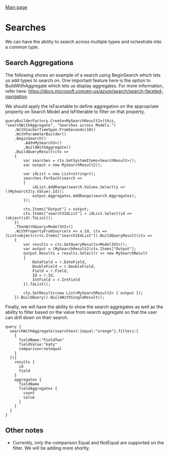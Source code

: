 [Main page](../README.md)

# Searches
We can have the ability to search across multiple types and ochestrate into a common type.

## Search Aggregations
The following shows an example of a search using BeginSearch which lets us add types to search on. One important feature here is the option to BuildWithAggregate which lets us display aggregates. For more information, refer here: https://docs.microsoft.com/en-us/azure/search/search-faceted-navigation.

We should apply the IsFacetable to define aggregation on the appropriate property on Search Model and IsFilterable to filter on that property.

```
queryBuilderFactory.Create<MySearchResult2>(this, "searchWithAggregate", "Searches across Models.")
	.WithCache(TimeSpan.FromSeconds(10))
	.WithParameterBuilder()
	.BeginSearch()
		.Add<MySearch3>()
		.BuildWithAggregate()
	.BuildQueryResult(ctx =>
	{
		var searches = ctx.GetSystemItems<SearchResult>();
		var output = new MySearchResult2();

		var idList = new List<string>();
		searches.ForEach(search =>
		{
			idList.AddRange(search.Values.Select(y => ((MySearch3)y.Value).Id));
			output.Aggregates.AddRange(search.Aggregates);
		});

		ctx.Items["Output"] = output;
		ctx.Items["search3IdList"] = idList.Select(id => (object)id).ToList();
	})
	.ThenWithQuery<Model3V2>()
	.WithPropertyFromSource(x => x.Id, ctx => (List<object>)ctx.Items["search3IdList"]).BuildQueryResult(ctx =>
	{
		var results = ctx.GetQueryResults<Model3V2>();
		var output = (MySearchResult2)ctx.Items["Output"];
		output.Results = results.Select(r => new MySearchResult
		{
			DateField = r.DateField,
			DoubleField = r.DoubleField,
			Field = r.Field,
			Id = r.Id,
			IntField = r.IntField
		}).ToList();

		ctx.SetResults(new List<MySearchResult2> { output });
	}).BuildQuery().BuildWithSingleResult();
```

Finally, we will have the ability to show the search aggregates as well as the ability to filter based on the value from search aggregate so that the user can drill down on their search.

```
query {
  searchWithAggregate(searchtext:{equal:"orange"},filters:[
    {
      fieldName:"FieldTwo"
      fieldValue:"katy"
      comparison:notequal
    }
  ]){
    results {
      id
      field
    }
    aggregates {
      fieldName
      fieldAggregates {
        count
        value
      }
    }
  }
}
```

## Other notes

* Currently, only the comparison Equal and NotEqual are supported on the filter. We will be adding more shortly.